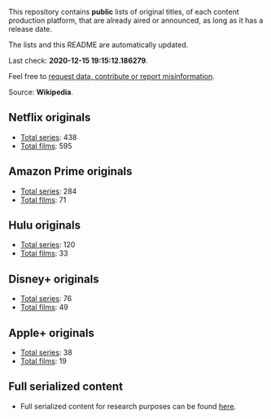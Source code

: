 This repository contains **public** lists of original titles, of each content production platform, that are already aired or announced, as long as it has a release date.

The lists and this README are automatically updated.

Last check: **2020-12-15 19:15:12.186279**.

Feel free to [request data, contribute or report misinformation](https://github.com/andreluisos/lists/issues).

Source: **Wikipedia**.

## Netflix originals
- [Total series](https://raw.githubusercontent.com/andreluisos/list/main/netflix_series): 438
- [Total films](https://raw.githubusercontent.com/andreluisos/list/main/netflix_films): 595

## Amazon Prime originals
- [Total series](https://raw.githubusercontent.com/andreluisos/list/main/amazon_series): 284
- [Total films](https://raw.githubusercontent.com/andreluisos/list/main/amazon_films): 71

## Hulu originals
- [Total series](https://raw.githubusercontent.com/andreluisos/list/main/hulu_series): 120
- [Total films](https://raw.githubusercontent.com/andreluisos/list/main/hulu_films): 33

## Disney+ originals
- [Total series](https://raw.githubusercontent.com/andreluisos/list/main/disney_series): 76
- [Total films](https://raw.githubusercontent.com/andreluisos/list/main/disney_films): 49

## Apple+ originals
- [Total series](https://raw.githubusercontent.com/andreluisos/list/main/apple_series): 38
- [Total films](https://raw.githubusercontent.com/andreluisos/list/main/apple_films): 19

## Full serialized content
- Full serialized content for research purposes can be found [here](https://github.com/andreluisos/list/blob/main/full_content.json).